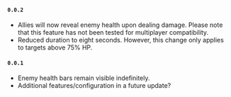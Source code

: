 #### `0.0.2`
- Allies will now reveal enemy health upon dealing damage. Please note that this feature has not been tested for multiplayer compatibility.
- Reduced duration to eight seconds. However, this change only applies to targets above 75% HP.

#### `0.0.1`
- Enemy health bars remain visible indefinitely.
- Additional features/configuration in a future update?
